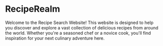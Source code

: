 # RecipeRealm

Welcome to the Recipe Search Website! This website is designed to help you discover and explore a vast collection of delicious recipes from around the world. Whether you're a seasoned chef or a novice cook, you'll find inspiration for your next culinary adventure here.
